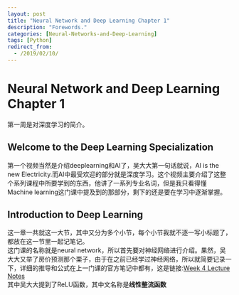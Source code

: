 ```yaml
---
layout: post
title: "Neural Network and Deep Learning Chapter 1"
description: "Forewords."
categories: [Neural-Networks-and-Deep-Learning]
tags: [Python]
redirect_from:
  - /2019/02/10/
---
```

# Neural Network and Deep Learning Chapter 1  
第一周是对深度学习的简介。  

## Welcome to the Deep Learning Specialization  
第一个视频当然是介绍deeplearning和AI了，吴大大第一句话就说，AI is the new Electricity.而AI中最受欢迎的部分就是深度学习。这个视频主要介绍了这整个系列课程中所要学到的东西，他讲了一系列专业名词，但是我只看得懂Machine learning这门课中提及到的那部分，剩下的还是要在学习中逐渐掌握。  

## Introduction to Deep Learning  
这一章一共就这一大节，其中又分为多个小节，每个小节我就不逐一写小标题了，都放在这一节里一起记笔记。  
这门课的名称就是neural network，所以首先要对神经网络进行介绍。果然，吴大大又举了房价预测那个栗子，由于在之前已经学过神经网络，所以就简要记录一下，详细的推导和公式在上一门课的官方笔记中都有，这是链接:[Week 4 Lecture Notes](https://www.coursera.org/learn/machine-learning/resources/RmTEz)  
其中吴大大提到了ReLU函数，其中文名称是**线性整流函数**
